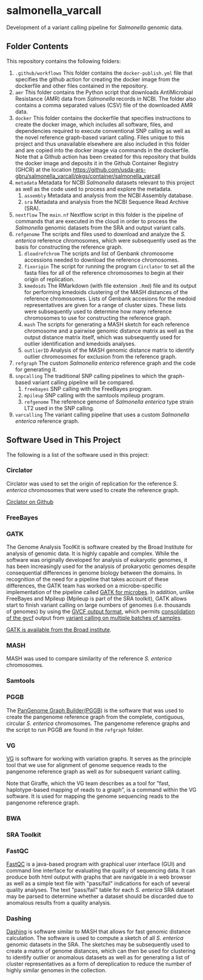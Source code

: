 # salmonella_varcall
Development of a variant calling pipeline for *Salmonella* genomic data.

## Folder Contents

This repository contains the following folders:

1. `.github/workflows` This folder contains the `docker-publish.yml` file that specifies the github action for creating the docker image from the dockerfile and other files contained in the repository.
2. `amr` This folder contains the Python script that downloads AntiMicrobial Resistance (AMR) data from *Salmonella* records in NCBI. The folder also contains a comma separated values (CSV) file of the downloaded AMR data.
3. `docker` This folder contains the dockerfile that specifies instructions to create the docker image, which includes all software, files, and dependencies required to execute conventional SNP calling as well as the novel reference graph-based variant calling. Files unique to this project and thus unavailable elsewhere are also included in this folder and are copied into the docker image via commands in the dockerfile. Note that a Github action has been created for this repository that builds the docker image and deposits it in the Github Container Registry (GHCR) at the location https://github.com/usda-ars-gbru/salmonella_varcall/pkgs/container/salmonella_varcall
4. `metadata` Metadata for NCBI *Salmonella* datasets relevant to this project as well as the code used to process and explore the metadata.
   1. `assembly` Metadata and analysis from the NCBI Assembly database.
   2. `sra` Metadata and analysis from the NCBI Sequence Read Archive (SRA).
5. `nextflow` The `main.nf` Nextflow script in this folder is the pipeline of commands that are executed in the cloud in order to process the *Salmonella* genomic datasets from the SRA and output variant calls.
6. `refgenome` The scripts and files used to download and analyze the *S. enterica* reference chromosomes, which were subsequently used as the basis for constructing the reference graph.
   1. `dloadrefchrom` The scripts and list of Genbank chromosome accessions needed to download the reference chromosomes.
   2. `fixorigin` The script for running the program `Circlator` to set all the fasta files for all of the reference chromosomes to begin at their origin of replication.
   3. `kmedoids` The RMarkdown (with file extension `.Rmd`) file and its output for performing kmedoids clustering of the MASH distances of the reference chromosomes. Lists of Genbank accesions for the medoid representatives are given for a range of cluster sizes. These lists were subsequently used to determine how many reference chromosomes to use for constructing the reference graph.
   4. `mash` The scripts for generating a MASH sketch for each reference chromosome and a pairwise genomic distance matrix as well as the output distance matrix itself, which was subsequently used for outlier identification and kmedoids analyses.
   5. `outlierID` Analysis of the MASH genomic distance matrix to identify outlier chromosomes for exclusion from the reference graph.
7. `refgraph` The custom *Salmonella enterica* reference graph and the code for generating it.
8. `snpcalling` The traditional SNP calling pipelines to which the graph-based variant calling pipeline will be compared.
   1. `freebayes` SNP calling with the FreeBayes program.
   2. `mpileup` SNP calling with the samtools mpileup program.
   3. `refgenome` The reference genome of *Salmonella enterica* type strain LT2 used in the SNP calling.
9. `varcalling` The variant calling pipeline that uses a custom *Salmonella enterica* reference graph.

## Software Used in This Project

The following is a list of the software used in this project:

### Circlator
Circlator was used to set the origin of replication for the reference *S. enterica* chromosomes that were used to create the reference graph.

[Circlator on Github](https://github.com/sanger-pathogens/circlator)

### FreeBayes

### GATK

The Genome Analysis ToolKit is software created by the Broad Institute for analysis of genomic data. It is highly capable and complex. While the software was originally developed for analysis of eukaryotic genomes, it has been increasingly used for the analysis of prokaryotic genomes despite consequential differences in genome biology between the domains. In recognition of the need for a pipeline that takes account of these differences, the GATK team has worked on a microbe-specific implementation of the pipeline called [GATK for microbes](https://gatk.broadinstitute.org/hc/en-us/articles/360060004292-Introducing-GATK-for-Microbes). In addition, unlike FreeBayes and Mpileup (Mpileup is part of the SRA toolkit), GATK allows start to finish variant calling on large numbers of genomes (i.e. thousands of genomes) by using the [GVCF output format](https://gatk.broadinstitute.org/hc/en-us/articles/360035531812-GVCF-Genomic-Variant-Call-Format), which permits [consolidation of the gvcf](https://gatk.broadinstitute.org/hc/en-us/articles/360035889971) output from [variant calling on multiple batches of samples](https://gatk.broadinstitute.org/hc/en-us/articles/360035890411-Calling-variants-on-cohorts-of-samples-using-the-HaplotypeCaller-in-GVCF-mode).

[GATK is available from the Broad institute](https://gatk.broadinstitute.org/hc/en-us).

### MASH

MASH was used to compare similarity of the reference *S. enterica* chromosomes.

### Samtools

### PGGB

The [PanGenome Graph Builder(PGGB)](https://github.com/pangenome/pggb) is the software that was used to create the pangenome reference graph from the complete, contiguous, circular *S. enterica* chromosomes. The pangenome reference graphs and the script to run PGGB are found in the `refgraph` folder.

### VG

[VG](https://github.com/vgteam/vg) is software for working with variation graphs. It serves as the principle tool that we use for alignment of genome sequence reads to the pangenome reference graph as well as for subsequent variant calling.

Note that Giraffe, which the VG team describes as a tool for "fast, haplotype-based mapping of reads to a graph", is a command within the VG software. It is used for mapping the genome sequencing reads to the pangenome reference graph.

### BWA

### SRA Toolkit

### FastQC

[FastQC](https://www.bioinformatics.babraham.ac.uk/projects/fastqc/) is a java-based program with graphical user interface (GUI) and command line interface for evaluating the quality of sequencing data. It can produce both html output with graphs that are navigable in a web browser as well as a simple text file with "pass/fail" indications for each of several quality analyses. The text "pass/fail" table for each *S. enterica* SRA dataset may be parsed to determine whether a dataset should be discarded due to anomalous results from a quality analysis.

### Dashing

[Dashing](https://github.com/dnbaker/dashing) is software similar to MASH that allows for fast genomic distance calculation. The software is used to compute a sketch of all *S. enterica* genomic datasets in the SRA. The sketches may be subsequently used to create a matrix of genome distances, which can then be used for clustering to identify outlier or anomalous datasets as well as for generating a list of cluster representatives as a form of dereplication to reduce the number of highly similar genomes in the collection.
